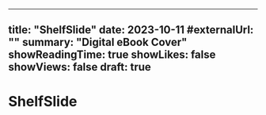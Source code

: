 
---
title: "ShelfSlide"
date: 2023-10-11
#externalUrl: ""
summary: "Digital eBook Cover"
showReadingTime: true
showLikes: false
showViews: false
draft: true
---

# ShelfSlide
